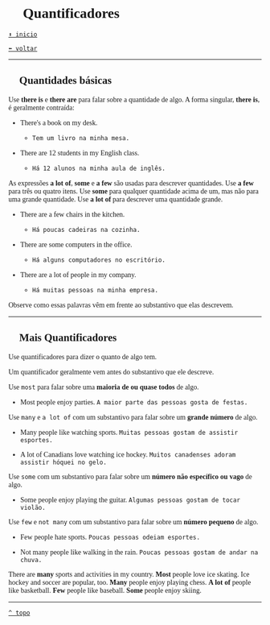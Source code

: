 <font face="Calibri">

# 🔢 Quantificadores

[`⬆️ inicio`](../../EF%20Route.md)

[`⬅️ voltar`](../Iniciante%201.md)

---

## 🔢 Quantidades básicas

Use **there is** e **there are** para falar sobre a quantidade de algo.
A forma singular, **there is**, é geralmente contraída:

+ There's a book on my desk.
  + `Tem um livro na minha mesa.`

+ There are 12 students in my English class.
  + `Há 12 alunos na minha aula de inglês.`

As expressões **a lot of**, **some** e **a few** são usadas para descrever quantidades.
Use **a few** para três ou quatro itens.
Use **some** para qualquer quantidade acima de um, mas não para uma grande quantidade. 
Use **a lot of** para descrever uma quantidade grande.

+ There are a few chairs in the kitchen.
  + `Há poucas cadeiras na cozinha.`

+ There are some computers in the office.
  + `Há alguns computadores no escritório.`

+ There are a lot of people in my company.
  + `Há muitas pessoas na minha empresa.`

Observe como essas palavras vêm em frente ao substantivo que elas descrevem.

---

## 🔢 Mais Quantificadores

Use quantificadores para dizer o quanto de algo tem.

Um quantificador geralmente vem antes do substantivo que ele descreve.

Use `most` para falar sobre uma **maioria de ou quase todos** de algo.

+ Most people enjoy parties.
    `A maior parte das pessoas gosta de festas.`

Use `many` e `a lot of` com um substantivo para falar sobre um **grande número** de algo.

+ Many people like watching sports.
    `Muitas pessoas gostam de assistir esportes.`

+ A lot of Canadians love watching ice hockey.
    `Muitos canadenses adoram assistir hóquei no gelo.`

Use `some` com um substantivo para falar sobre um **número não específico ou vago** de algo.

+ Some people enjoy playing the guitar.
    `Algumas pessoas gostam de tocar violão.`

Use `few` e `not many` com um substantivo para falar sobre um **número pequeno** de algo.

+ Few people hate sports.
    `Poucas pessoas odeiam esportes.`

+ Not many people like walking in the rain.
    `Poucas pessoas gostam de andar na chuva.`


There are **many** sports and activities in my country.
**Most** people love ice skating. Ice hockey and soccer are popular, too.
**Many** people enjoy playing chess.
**A lot of** people like basketball.
**Few** people like baseball.
**Some** people enjoy skiing.

---

[`^ topo`](#-quantificadores)
</font>
